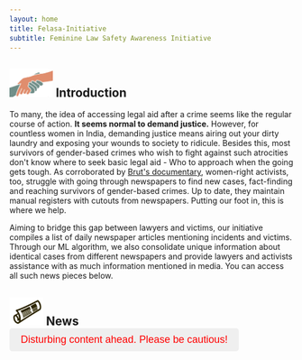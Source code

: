 ```yaml
---
layout: home
title: Felasa-Initiative
subtitle: Feminine Law Safety Awareness Initiative
---
```


<style>
  .red-button {
    background-color: '#FF9A98';
    color: red;
    padding: 10px 20px;
    border: none;
    border-radius: 5px;
    font-size: 18px;
  }
</style>

## <img src="/assets/img/help.png" height="50px"> Introduction

To many, the idea of accessing legal aid after a crime seems like the regular course of action. **It seems normal to demand justice.** However, for countless women in India, demanding justice means airing out your dirty laundry and exposing your wounds to society to ridicule. Besides this, most survivors of gender-based crimes who wish to fight against such atrocities don't know where to seek basic legal aid - Who to approach when the going gets tough. As corroborated by [Brut's documentary](https://www.youtube.com/watch?v=THBsY9zP2kg), women-right activists, too, struggle with going through newspapers to find new cases, fact-finding and reaching survivors of gender-based crimes. Up to date, they maintain manual registers with cutouts from newspapers. Putting our foot in, this is where we help.

Aiming to bridge this gap between lawyers and victims, our initiative compiles a list of daily newspaper articles mentioning incidents and victims. Through our ML algorithm, we also consolidate unique information about identical cases from different newspapers and provide lawyers and activists assistance with as much information mentioned in media. You can access all such news pieces below.



## <img src="/assets/img/news.png" height="50px"> News <button class="red-button">Disturbing content ahead. Please be cautious!</button>
